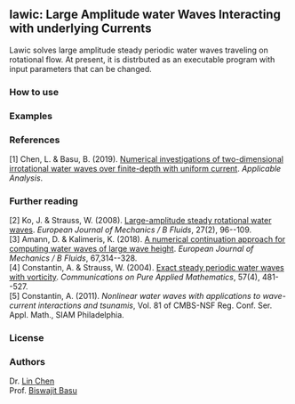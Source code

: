 ## lawic: Large Amplitude water Waves Interacting with underlying Currents

Lawic solves large amplitude steady periodic water waves traveling on rotational flow. At present, it is distrbuted as an executable program with input parameters that can be changed. 


### How to use

### Examples



### References
[1] Chen, L. & Basu, B. (2019). [Numerical investigations of two-dimensional irrotational water waves over finite-depth with uniform current](https://www.tandfonline.com/doi/full/10.1080/00036811.2019.1636974). _Applicable Analysis_. 

### Further reading
[2] Ko, J. & Strauss, W. (2008). [Large-amplitude steady rotational water waves](https://doi.org/10.1016/j.euromechflu.2007.04.004). _European Journal of Mechanics / B Fluids_, 27(2), 96--109. <br/>
[3] Amann, D. & Kalimeris, K. (2018). [A numerical continuation approach for computing water waves of large wave height](https://doi.org/10.1016/j.euromechflu.2017.10.001). _European Journal of Mechanics / B Fluids_, 67,314--328. <br/>
[4] Constantin, A. & Strauss, W. (2004). [Exact steady periodic water waves with vorticity](https://onlinelibrary.wiley.com/doi/pdf/10.1002/cpa.3046). _Communications on Pure Applied Mathematics_, 57(4), 481--527. <br/>
[5] Constantin, A. (2011). _Nonlinear water waves with applications to wave-current interactions and tsunamis_, Vol. 81 of CMBS-NSF Reg. Conf. Ser. Appl. Math., SIAM Philadelphia.

### License

### Authors
Dr. [Lin Chen](https://chen-lin.github.io) <br/>
Prof. [Biswajit Basu](https://www.tcd.ie/research/profiles/?profile=basub)
